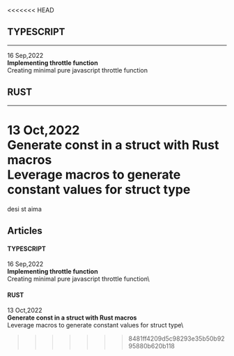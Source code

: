 <<<<<<< HEAD

## TYPESCRIPT
 *** 
16 Sep,2022\
**Implementing throttle function**\
Creating minimal pure javascript throttle function

## RUST
 *** 
13 Oct,2022\
**Generate const in a struct with Rust macros**\
Leverage macros to generate constant values for struct type
=======
desi st aima
## Articles

#### TYPESCRIPT
16 Sep,2022\
**Implementing throttle function**\
Creating minimal pure javascript throttle function\

#### RUST
13 Oct,2022\
**Generate const in a struct with Rust macros**\
Leverage macros to generate constant values for struct type\
>>>>>>> 8481ff4209d5c98293e35b50b9295880b620b118
